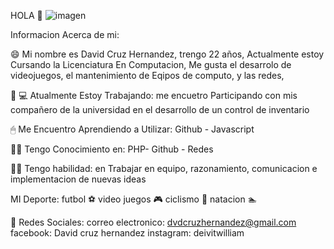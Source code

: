 HOLA 👋
![imagen](https://user-images.githubusercontent.com/77642460/151723454-771c7aa0-b8f3-4ce5-8851-b08a9cadbe46.png)


Informacion Acerca de mi:

😄 Mi nombre es David Cruz Hernandez, trengo 22 años, Actualmente estoy Cursando la Licenciatura En Computacion, Me gusta el desarrolo de videojuegos, el mantenimiento de Eqipos de computo, y las redes,

🧗 💻 Atualmente Estoy Trabajando:
me encuetro Participando con mis compañero de la universidad en el desarrollo de un control de inventario

🖱 Me Encuentro Aprendiendo a Utilizar:
Github - Javascript

🕵️‍♂️ Tengo Conocimiento en:
PHP- Github - Redes

🤸‍♂️ Tengo habilidad: 
en Trabajar en equipo, razonamiento, comunicacion e implementacion de nuevas ideas

MI Deporte:
futbol ⚽
video juegos 🎮
ciclismo 🚴‍ 
natacion 🏊

 📲 Redes Sociales:
correo electronico: dvdcruzhernandez@gmail.com
facebook: David cruz hernandez
instagram: deivitwilliam
